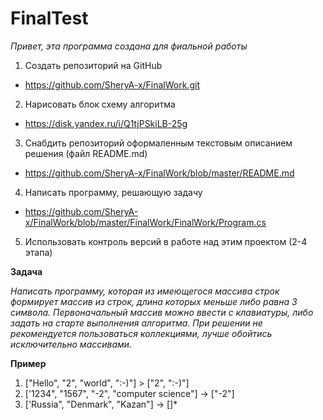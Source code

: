 # FinalTest
*Привет, эта программа создана для фиальной работы*

1. Создать репозиторий на GitHub
* https://github.com/SheryA-x/FinalWork.git
2. Нарисовать блок схему алгоритма
* https://disk.yandex.ru/i/Q1tjPSkiLB-25g
3. Снабдить репозиторий оформаленным текстовым описанием решения (файл README.md)
* https://github.com/SheryA-x/FinalWork/blob/master/README.md
4. Написать программу, решающую задачу
* https://github.com/SheryA-x/FinalWork/blob/master/FinalWork/FinalWork/Program.cs

5. Использовать контроль версий в работе над этим проектом (2-4 этапа)

**Задача**

*Написать программу, которая из имеющегося массива строк формирует массив из строк, длина которых
меньше либо равна 3 символа. Первоначальный массив можно ввести с клавиатуры, либо задать на старте
выполнения алгоритма. При решении не рекомендуется пользоваться коллекциями, лучше обойтись
исключительно массивами.*

**Пример**
1. ["Hello", "2", "world", ":-)"] > ["2", ":-)"]
2. ['1234", "1567", "-2", "computer science"] -> ["-2"]
3. ['Russia", "Denmark", "Kazan"] -> []*